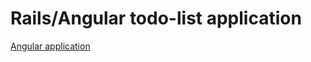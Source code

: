 # Rails/Angular todo-list application
[Angular application](https://github.com/youssef1337/todo_app_angular)

## 
